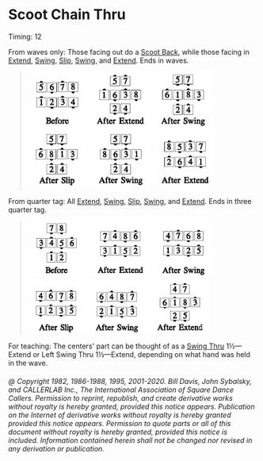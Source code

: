 
# Scoot Chain Thru

Timing: 12

From waves only: Those facing out do a
[Scoot Back](../ms/scoot_back.md),
while those facing in
[Extend](../b2/extend.md),
[Swing](slip.md),
[Slip](slip.md),
[Swing](slip.md), and
[Extend](../b2/extend.md). Ends in waves.

> 
> ![alt](scoot_chain_thru_1a.png)![alt](scoot_chain_thru_1b.png)![alt](scoot_chain_thru_1c.png)![alt](scoot_chain_thru_1d.png)![alt](scoot_chain_thru_1e.png)![alt](scoot_chain_thru_1f.png)
> 

From quarter tag: All
[Extend](../b2/extend.md),
[Swing](slip.md),
[Slip](slip.md),
[Swing](slip.md), and
[Extend](../b2/extend.md). Ends in three quarter tag.


> 
> ![alt](scoot_chain_thru_2a.png)![alt](scoot_chain_thru_2b.png)![alt](scoot_chain_thru_2c.png)![alt](scoot_chain_thru_2d.png)![alt](scoot_chain_thru_2e.png)![alt](scoot_chain_thru_2f.png)
> 

For teaching: The centers' part can be thought of as a
[Swing Thru](../b2/swing_thru.md)
1½—Extend or Left Swing Thru 1½—Extend,
depending on what hand
was held in the wave.

###### @ Copyright 1982, 1986-1988, 1995, 2001-2020. Bill Davis, John Sybalsky, and CALLERLAB Inc., The International Association of Square Dance Callers. Permission to reprint, republish, and create derivative works without royalty is hereby granted, provided this notice appears. Publication on the Internet of derivative works without royalty is hereby granted provided this notice appears. Permission to quote parts or all of this document without royalty is hereby granted, provided this notice is included. Information contained herein shall not be changed nor revised in any derivation or publication.
